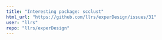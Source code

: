 ```yaml
---
title: "Interesting package: scclust"
html_url: "https://github.com/llrs/experDesign/issues/31"
user: "llrs"
repo: "llrs/experDesign"
---
```


